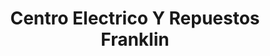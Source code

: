 ---
title: "Centro Electrico Y Repuestos Franklin"
url: /batey-uno/centro-electrico-y-repuestos-franklin/
shop: reparación de automóviles
---